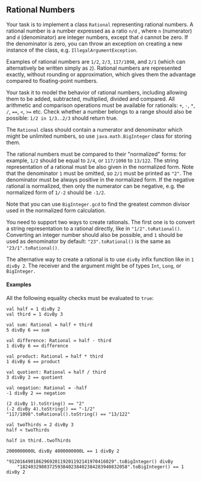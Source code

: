 ## Rational Numbers

Your task is to implement a class `Rational` representing rational numbers. A rational number is a number expressed as a
ratio `n/d` , where `n` (numerator)
and `d` (denominator) are integer numbers, except that `d` cannot be zero. If the denominator is zero, you can throw an
exception on creating a new instance of the class, e.g. `IllegalArgumentException`.

Examples of rational numbers are `1/2`, `2/3`, `117/1098`, and `2/1` (which can alternatively be written simply as `2`).
Rational numbers are represented exactly, without rounding or approximation, which gives them the advantage compared to
floating-point numbers.

Your task it to model the behavior of rational numbers, including allowing them to be added, subtracted, multiplied,
divided and compared. All arithmetic and comparison operations must be available for rationals:
`+`, `-`, `*`, `/`, `==`, `<`, `>=` etc. Check whether a number belongs to a range should also be possible:
`1/2 in 1/3..2/3` should return true.

The `Rational` class should contain a numerator and denominator which might be unlimited numbers, so
use `java.math.BigInteger` class for storing them.

The rational numbers must be compared to their "normalized" forms:
for example, `1/2` should be equal to `2/4`, or `117/1098` to `13/122`. The string representation of a rational must be
also given in the normalized form. Note that the denominator `1` must be omitted, so `2/1` must be printed as `"2"`. The
denominator must be always positive in the normalized form. If the negative rational is normalized, then only the
numerator can be negative, e.g. the normalized form of `1/-2` should be `-1/2`.

Note that you can use `BigInteger.gcd` to find the greatest common divisor used in the normalized form calculation.

You need to support two ways to create rationals. The first one is to convert a string representation to a rational
directly, like in `"1/2".toRational()`. Converting an integer number should also be possible, and `1` should be used as
denominator by default: `"23".toRational()` is the same as `"23/1".toRational()`.

The alternative way to create a rational is to use `divBy` infix function like in `1 divBy 2`. The receiver and the
argument might be of types `Int`,
`Long`, or `BigInteger.`

#### Examples

All the following equality checks must be evaluated to `true`:

```
val half = 1 divBy 2
val third = 1 divBy 3

val sum: Rational = half + third
5 divBy 6 == sum

val difference: Rational = half - third
1 divBy 6 == difference

val product: Rational = half * third
1 divBy 6 == product

val quotient: Rational = half / third
3 divBy 2 == quotient

val negation: Rational = -half
-1 divBy 2 == negation

(2 divBy 1).toString() == "2"
(-2 divBy 4).toString() == "-1/2"
"117/1098".toRational().toString() == "13/122"

val twoThirds = 2 divBy 3
half < twoThirds

half in third..twoThirds

2000000000L divBy 4000000000L == 1 divBy 2

"912016490186296920119201192141970416029".toBigInteger() divBy
    "1824032980372593840238402384283940832058".toBigInteger() == 1 divBy 2
```
